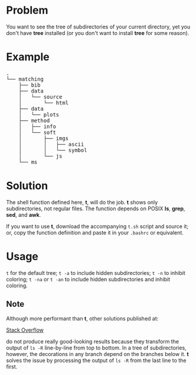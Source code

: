 # Problem

You want to see the tree of subdirectories of your current directory, yet you don't have **tree**
installed (or you don't want to install **tree** for some reason).

# Example

<pre>
.
└── matching
    ├── bib
    ├── data
    │   └── source
    │       └── html
    ├── data
    │   └── plots
    ├── method
    │   ├── info
    │   └── soft
    │       ├── imgs
    │       │   ├── ascii
    │       │   └── symbol
    │       └── js
    └── ms
</pre>

# Solution

The shell function defined here, **t**, will do the job. **t** shows only subdirectories, not
regular files. The function depends on POSIX **ls**, **grep**, **sed**, and **awk**.

If you want to use **t**, download the accompanying `t.sh` script and source it; or, copy the
function definition and paste it in your `.bashrc` or equivalent.

# Usage

`t` for the default tree; `t -a` to include hidden subdirectories; `t -n` to inhibit coloring; `t
-na` or `t -an` to include hidden subdirectories and inhibit coloring.

## Note

Although more performant than **t**, other solutions published at:

[Stack Overflow](https://stackoverflow.com/questions/3455625/)

do not produce really good-looking results because they transform the output of `ls -R` line-by-line
from top to bottom. In a tree of subdirectories, however, the decorations in any branch depend on
the branches below it. **t** solves the issue by processing the output of `ls -R` from the last line
to the first.

